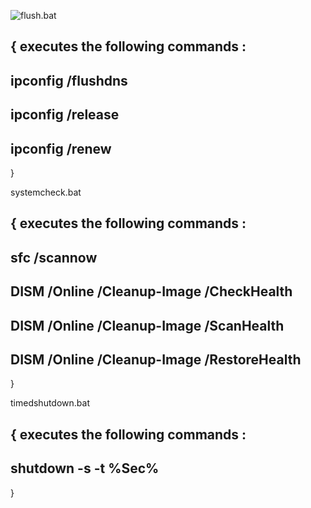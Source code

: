 ![flush.bat][1] 


{
executes the following commands :
--------------------
ipconfig /flushdns
--------------------
ipconfig /release
--------------------
ipconfig /renew
--------------------
}

systemcheck.bat

{
executes the following commands :
--------------------
sfc /scannow
--------------------
DISM /Online /Cleanup-Image /CheckHealth
--------------------
DISM /Online /Cleanup-Image /ScanHealth
--------------------
DISM /Online /Cleanup-Image /RestoreHealth
--------------------
}

timedshutdown.bat

{
executes the following commands :
--------------------
shutdown -s -t %Sec%
--------------------
}

  [1]: https://i.stack.imgur.com/xK0Tz.png
  [2]: https://i.stack.imgur.com/vKfnI.png
  [3]: https://i.stack.imgur.com/Hzk29.png
